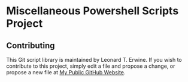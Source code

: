 Miscellaneous Powershell Scripts Project
========================================

Contributing
------------
This Git script library is maintained by Leonard T. Erwine. If you wish to contribute to this project, simply edit a file and propose a change, or propose a new file at [My Public GitHub Website](https://github.com/lerwine/PowerShell-Modules.git).